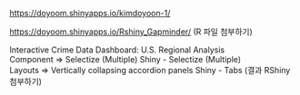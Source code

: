 https://doyoom.shinyapps.io/kimdoyoon-1/

https://doyoom.shinyapps.io/Rshiny_Gapminder/
(R 파일 첨부하기)

Interactive Crime Data Dashboard: U.S. Regional Analysis </br>
Component => Selectize (Multiple)  Shiny - Selectize (Multiple) </br>
Layouts => Vertically collapsing accordion panels  Shiny - Tabs
(결과 RShiny 첨부하기)
